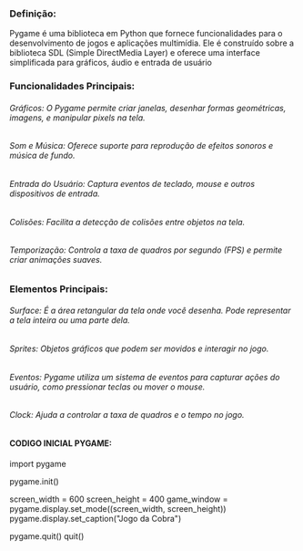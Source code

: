 ### Definição:
Pygame é uma biblioteca em Python que fornece funcionalidades para o desenvolvimento de jogos e aplicações multimídia. 
Ele é construído sobre a biblioteca SDL (Simple DirectMedia Layer) e oferece uma interface simplificada para gráficos, áudio e entrada de usuário

### Funcionalidades Principais:

###### Gráficos: O Pygame permite criar janelas, desenhar formas geométricas, imagens, e manipular pixels na tela.
###### Som e Música: Oferece suporte para reprodução de efeitos sonoros e música de fundo.
###### Entrada do Usuário: Captura eventos de teclado, mouse e outros dispositivos de entrada.
###### Colisões: Facilita a detecção de colisões entre objetos na tela.
###### Temporização: Controla a taxa de quadros por segundo (FPS) e permite criar animações suaves.

### Elementos Principais:

###### Surface: É a área retangular da tela onde você desenha. Pode representar a tela inteira ou uma parte dela.
###### Sprites: Objetos gráficos que podem ser movidos e interagir no jogo.
###### Eventos: Pygame utiliza um sistema de eventos para capturar ações do usuário, como pressionar teclas ou mover o mouse.
###### Clock: Ajuda a controlar a taxa de quadros e o tempo no jogo.

#### CODIGO INICIAL PYGAME: 
import pygame

pygame.init()


screen_width = 600
screen_height = 400
game_window = pygame.display.set_mode((screen_width, screen_height))
pygame.display.set_caption("Jogo da Cobra")

pygame.quit()
quit()
